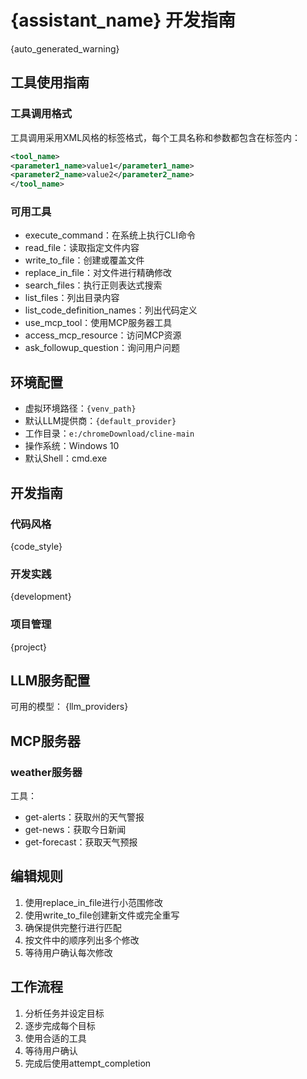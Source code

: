 # {assistant_name} 开发指南

{auto_generated_warning}

## 工具使用指南

### 工具调用格式
工具调用采用XML风格的标签格式，每个工具名称和参数都包含在标签内：

```xml
<tool_name>
<parameter1_name>value1</parameter1_name>
<parameter2_name>value2</parameter2_name>
</tool_name>
```

### 可用工具
- execute_command：在系统上执行CLI命令
- read_file：读取指定文件内容
- write_to_file：创建或覆盖文件
- replace_in_file：对文件进行精确修改
- search_files：执行正则表达式搜索
- list_files：列出目录内容
- list_code_definition_names：列出代码定义
- use_mcp_tool：使用MCP服务器工具
- access_mcp_resource：访问MCP资源
- ask_followup_question：询问用户问题

## 环境配置
- 虚拟环境路径：`{venv_path}`
- 默认LLM提供商：`{default_provider}`
- 工作目录：`e:/chromeDownload/cline-main`
- 操作系统：Windows 10
- 默认Shell：cmd.exe

## 开发指南

### 代码风格
{code_style}

### 开发实践
{development}

### 项目管理
{project}

## LLM服务配置
可用的模型：
{llm_providers}

## MCP服务器

### weather服务器
工具：
- get-alerts：获取州的天气警报
- get-news：获取今日新闻
- get-forecast：获取天气预报

## 编辑规则
1. 使用replace_in_file进行小范围修改
2. 使用write_to_file创建新文件或完全重写
3. 确保提供完整行进行匹配
4. 按文件中的顺序列出多个修改
5. 等待用户确认每次修改

## 工作流程
1. 分析任务并设定目标
2. 逐步完成每个目标
3. 使用合适的工具
4. 等待用户确认
5. 完成后使用attempt_completion
